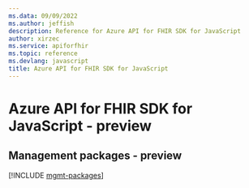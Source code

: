 ```yaml
---
ms.data: 09/09/2022
ms.author: jeffish
description: Reference for Azure API for FHIR SDK for JavaScript
author: xirzec
ms.service: apiforfhir
ms.topic: reference
ms.devlang: javascript
title: Azure API for FHIR SDK for JavaScript
---
```

# Azure API for FHIR SDK for JavaScript - preview

## Management packages - preview
[!INCLUDE [mgmt-packages](api-for-fhir-mgmt-index.md)]
